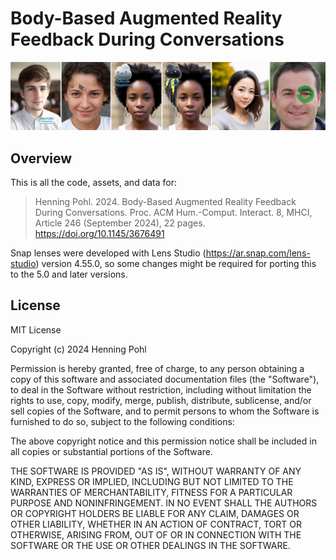 # Body-Based Augmented Reality Feedback During Conversations

![](Figures/FigureOne.jpg)

## Overview

This is all the code, assets, and data for:
> Henning Pohl. 2024. Body-Based Augmented Reality Feedback During Conversations. Proc. ACM Hum.-Comput. Interact. 8, MHCI, Article 246 (September 2024), 22 pages. https://doi.org/10.1145/3676491

Snap lenses were developed with Lens Studio (https://ar.snap.com/lens-studio) version 4.55.0, so some changes might be required for porting this to the 5.0 and later versions.


## License

MIT License

Copyright (c) 2024 Henning Pohl

Permission is hereby granted, free of charge, to any person obtaining a copy of this software and associated documentation files (the "Software"), to deal in the Software without restriction, including without limitation the rights to use, copy, modify, merge, publish, distribute, sublicense, and/or sell copies of the Software, and to permit persons to whom the Software is furnished to do so, subject to the following conditions:

The above copyright notice and this permission notice shall be included in all copies or substantial portions of the Software.

THE SOFTWARE IS PROVIDED "AS IS", WITHOUT WARRANTY OF ANY KIND, EXPRESS OR IMPLIED, INCLUDING BUT NOT LIMITED TO THE WARRANTIES OF MERCHANTABILITY, FITNESS FOR A PARTICULAR PURPOSE AND NONINFRINGEMENT. IN NO EVENT SHALL THE AUTHORS OR COPYRIGHT HOLDERS BE LIABLE FOR ANY CLAIM, DAMAGES OR OTHER LIABILITY, WHETHER IN AN ACTION OF CONTRACT, TORT OR OTHERWISE, ARISING FROM, OUT OF OR IN CONNECTION WITH THE SOFTWARE OR THE USE OR OTHER DEALINGS IN THE SOFTWARE.

